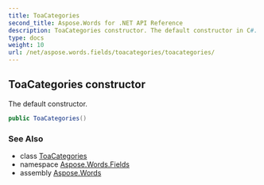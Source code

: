 ```yaml
---
title: ToaCategories
second_title: Aspose.Words for .NET API Reference
description: ToaCategories constructor. The default constructor in C#.
type: docs
weight: 10
url: /net/aspose.words.fields/toacategories/toacategories/
---
```

## ToaCategories constructor

The default constructor.

```csharp
public ToaCategories()
```

### See Also

* class [ToaCategories](../)
* namespace [Aspose.Words.Fields](../../toacategories/)
* assembly [Aspose.Words](../../../)
